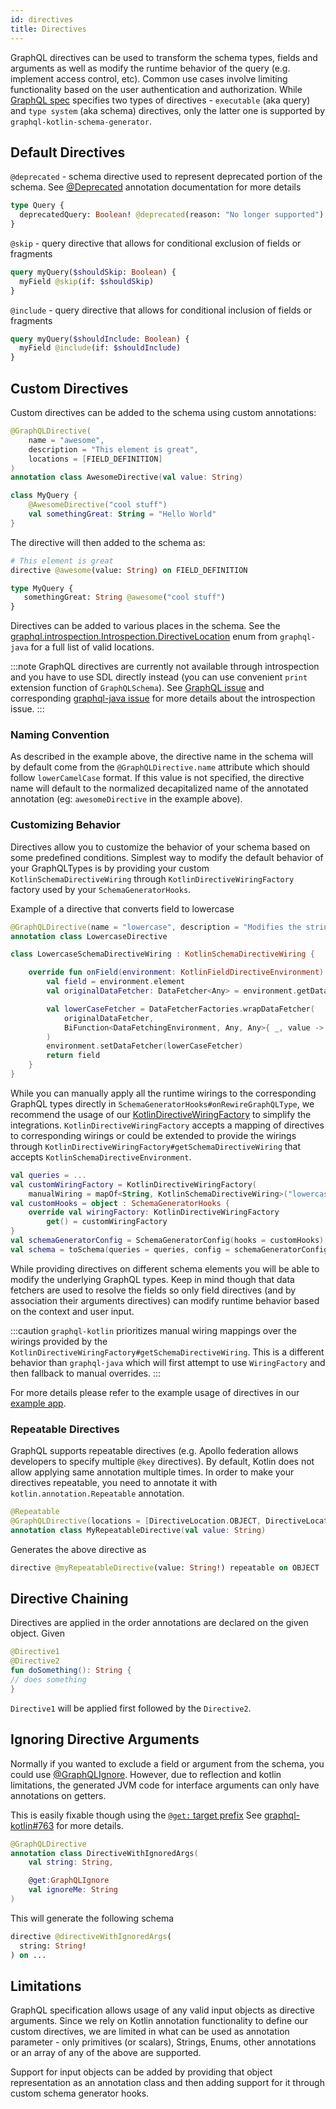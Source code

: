 ```yaml
---
id: directives
title: Directives
---
```

GraphQL directives can be used to transform the schema types, fields and arguments as well as modify the runtime
behavior of the query (e.g. implement access control, etc). Common use cases involve limiting functionality based on the
user authentication and authorization. While [GraphQL
spec](https://graphql.github.io/graphql-spec/draft/#sec-Type-System.Directives) specifies two types of directives -
`executable` (aka query) and `type system` (aka schema) directives, only the latter one is supported by
`graphql-kotlin-schema-generator`.

## Default Directives

`@deprecated` - schema directive used to represent deprecated portion of the schema.
See [@Deprecated](deprecating-schema.md) annotation documentation for more details

```graphql
type Query {
  deprecatedQuery: Boolean! @deprecated(reason: "No longer supported")
}
```

`@skip` - query directive that allows for conditional exclusion of fields or fragments

```graphql
query myQuery($shouldSkip: Boolean) {
  myField @skip(if: $shouldSkip)
}
```

`@include` - query directive that allows for conditional inclusion of fields or fragments

```graphql
query myQuery($shouldInclude: Boolean) {
  myField @include(if: $shouldInclude)
}
```

## Custom Directives

Custom directives can be added to the schema using custom annotations:

```kotlin
@GraphQLDirective(
    name = "awesome",
    description = "This element is great",
    locations = [FIELD_DEFINITION]
)
annotation class AwesomeDirective(val value: String)

class MyQuery {
    @AwesomeDirective("cool stuff")
    val somethingGreat: String = "Hello World"
}
```

The directive will then added to the schema as:

```graphql
# This element is great
directive @awesome(value: String) on FIELD_DEFINITION

type MyQuery {
   somethingGreat: String @awesome("cool stuff")
}
```

Directives can be added to various places in the schema. See the
[graphql.introspection.Introspection.DirectiveLocation](https://github.com/graphql-java/graphql-java/blob/v13.0/src/main/java/graphql/introspection/Introspection.java#L332)
enum from `graphql-java` for a full list of valid locations.

:::note
GraphQL directives are currently not available through introspection and you have to use SDL directly
instead (you can use convenient `print` extension function of `GraphQLSchema`). See [GraphQL
issue](https://github.com/facebook/graphql/issues/300) and corresponding [graphql-java
issue](https://github.com/graphql-java/graphql-java/issues/1017) for more details about the introspection issue.
:::

### Naming Convention

As described in the example above, the directive name in the schema will by default come from the
`@GraphQLDirective.name` attribute which should follow `lowerCamelCase` format. If this value is not specified, the
directive name will default to the normalized decapitalized name of the annotated annotation (eg: `awesomeDirective` in
the example above).

### Customizing Behavior

Directives allow you to customize the behavior of your schema based on some predefined conditions. Simplest way to
modify the default behavior of your GraphQLTypes is by providing your custom `KotlinSchemaDirectiveWiring` through
`KotlinDirectiveWiringFactory` factory used by your `SchemaGeneratorHooks`.

Example of a directive that converts field to lowercase

```kotlin
@GraphQLDirective(name = "lowercase", description = "Modifies the string field to lowercase")
annotation class LowercaseDirective

class LowercaseSchemaDirectiveWiring : KotlinSchemaDirectiveWiring {

    override fun onField(environment: KotlinFieldDirectiveEnvironment): GraphQLFieldDefinition {
        val field = environment.element
        val originalDataFetcher: DataFetcher<Any> = environment.getDataFetcher()

        val lowerCaseFetcher = DataFetcherFactories.wrapDataFetcher(
            originalDataFetcher,
            BiFunction<DataFetchingEnvironment, Any, Any>{ _, value -> value.toString().toLowerCase() }
        )
        environment.setDataFetcher(lowerCaseFetcher)
        return field
    }
}
```

While you can manually apply all the runtime wirings to the corresponding GraphQL types directly in
`SchemaGeneratorHooks#onRewireGraphQLType`, we recommend the usage of our
[KotlinDirectiveWiringFactory](https://github.com/ExpediaGroup/graphql-kotlin/blob/master/generator/graphql-kotlin-schema-generator/src/main/kotlin/com/expediagroup/graphql/generator/directives/KotlinDirectiveWiringFactory.kt)
to simplify the integrations. `KotlinDirectiveWiringFactory` accepts a mapping of directives to corresponding wirings or
could be extended to provide the wirings through `KotlinDirectiveWiringFactory#getSchemaDirectiveWiring` that accepts
`KotlinSchemaDirectiveEnvironment`.

```kotlin
val queries = ...
val customWiringFactory = KotlinDirectiveWiringFactory(
    manualWiring = mapOf<String, KotlinSchemaDirectiveWiring>("lowercase" to LowercaseSchemaDirectiveWiring()))
val customHooks = object : SchemaGeneratorHooks {
    override val wiringFactory: KotlinDirectiveWiringFactory
        get() = customWiringFactory
}
val schemaGeneratorConfig = SchemaGeneratorConfig(hooks = customHooks)
val schema = toSchema(queries = queries, config = schemaGeneratorConfig)
```

While providing directives on different schema elements you will be able to modify the underlying GraphQL types. Keep in
mind though that data fetchers are used to resolve the fields so only field directives (and by association their
arguments directives) can modify runtime behavior based on the context and user input.

:::caution
`graphql-kotlin` prioritizes manual wiring mappings over the wirings provided by the `KotlinDirectiveWiringFactory#getSchemaDirectiveWiring`.
This is a different behavior than `graphql-java` which will first attempt to use `WiringFactory` and then fallback to manual overrides.
:::

For more details please refer to the example usage of directives in our [example
app](https://github.com/ExpediaGroup/graphql-kotlin/tree/master/examples/server/spring-server).

### Repeatable Directives

GraphQL supports repeatable directives (e.g. Apollo federation allows developers to specify multiple `@key` directives).
By default, Kotlin does not allow applying same annotation multiple times. In order to make your directives repeatable,
you need to annotate it with `kotlin.annotation.Repeatable` annotation.

```kotlin
@Repeatable
@GraphQLDirective(locations = [DirectiveLocation.OBJECT, DirectiveLocation.INTERFACE])
annotation class MyRepeatableDirective(val value: String)
```

Generates the above directive as

```graphql
directive @myRepeatableDirective(value: String!) repeatable on OBJECT | INTERFACE
```

## Directive Chaining

Directives are applied in the order annotations are declared on the given object. Given

```kotlin
@Directive1
@Directive2
fun doSomething(): String {
// does something
}
```

`Directive1` will be applied first followed by the `Directive2`.

## Ignoring Directive Arguments

Normally if you wanted to exclude a field or argument from the schema, you could use [@GraphQLIgnore](./excluding-fields.md).
However, due to reflection and kotlin limitations, the generated JVM code for interface arguments can only have annotations on getters.

This is easily fixable though using the [`@get:` target prefix](https://kotlinlang.org/docs/reference/annotations.html#annotation-use-site-targets)
See [graphql-kotlin#763](https://github.com/ExpediaGroup/graphql-kotlin/pull/763) for more details.

```kotlin
@GraphQLDirective
annotation class DirectiveWithIgnoredArgs(
    val string: String,

    @get:GraphQLIgnore
    val ignoreMe: String
)
```

This will generate the following schema

```graphql
directive @directiveWithIgnoredArgs(
  string: String!
) on ...
```

## Limitations

GraphQL specification allows usage of any valid input objects as directive arguments. Since we rely on Kotlin annotation
functionality to define our custom directives, we are limited in what can be used as annotation parameter - only primitives (or scalars),
Strings, Enums, other annotations or an array of any of the above are supported.

Support for input objects can be added by providing that object representation as an annotation class and then adding support
for it through custom schema generator hooks.
